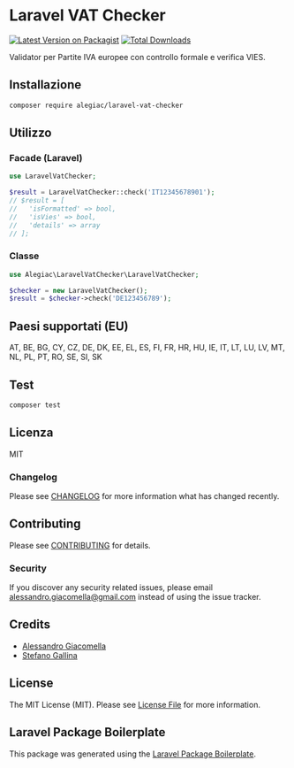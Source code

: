 # Laravel VAT Checker

[![Latest Version on Packagist](https://img.shields.io/packagist/v/alegiac/laravel-vat-checker.svg?style=flat-square)](https://packagist.org/packages/alegiac/laravel-vat-checker)
[![Total Downloads](https://img.shields.io/packagist/dt/alegiac/laravel-vat-checker.svg?style=flat-square)](https://packagist.org/packages/alegiac/laravel-vat-checker)

Validator per Partite IVA europee con controllo formale e verifica VIES.

## Installazione

```bash
composer require alegiac/laravel-vat-checker
```

## Utilizzo

### Facade (Laravel)

```php
use LaravelVatChecker;

$result = LaravelVatChecker::check('IT12345678901');
// $result = [
//   'isFormatted' => bool,
//   'isVies' => bool,
//   'details' => array
// ];
```

### Classe

```php
use Alegiac\LaravelVatChecker\LaravelVatChecker;

$checker = new LaravelVatChecker();
$result = $checker->check('DE123456789');
```

## Paesi supportati (EU)
AT, BE, BG, CY, CZ, DE, DK, EE, EL, ES, FI, FR, HR, HU, IE, IT, LT, LU, LV, MT, NL, PL, PT, RO, SE, SI, SK

## Test

```bash
composer test
```

## Licenza
MIT

### Changelog

Please see [CHANGELOG](CHANGELOG.md) for more information what has changed recently.

## Contributing

Please see [CONTRIBUTING](CONTRIBUTING.md) for details.

### Security

If you discover any security related issues, please email alessandro.giacomella@gmail.com instead of using the issue tracker.

## Credits

-   [Alessandro Giacomella](https://github.com/alegiac)
-   [Stefano Gallina](https://github.com/tuungsteno)

## License

The MIT License (MIT). Please see [License File](LICENSE.md) for more information.

## Laravel Package Boilerplate

This package was generated using the [Laravel Package Boilerplate](https://laravelpackageboilerplate.com).
